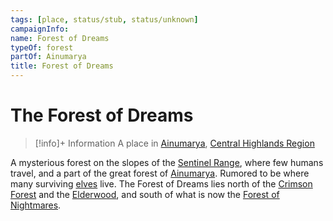 ```yaml
---
tags: [place, status/stub, status/unknown]
campaignInfo:
name: Forest of Dreams
typeOf: forest
partOf: Ainumarya
title: Forest of Dreams
---
```

# The Forest of Dreams
>[!info]+ Information
> A  place in [Ainumarya](<./ainumarya.md>), [Central Highlands Region](<../sentinel-range/central-highlands-region.md>)

A mysterious forest on the slopes of the [Sentinel Range](<../sentinel-range/sentinel-range.md>), where few humans travel, and a part of the great forest of [Ainumarya](<./ainumarya.md>). Rumored to be where many surviving [elves](<../../species/children-of-the-embodied-gods/elves/elves.md>) live. The Forest of Dreams lies north of the [Crimson Forest](<./crimson-forest.md>) and the [Elderwood](<./elderwood.md>), and south of what is now the [Forest of Nightmares](<../far-north/forest-of-nightmares.md>). 

